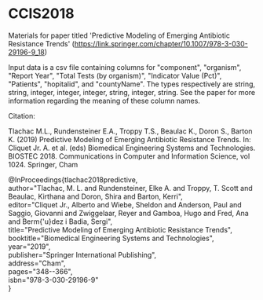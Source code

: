 # CCIS2018
Materials for paper titled 'Predictive Modeling of Emerging Antibiotic Resistance Trends' (https://link.springer.com/chapter/10.1007/978-3-030-29196-9_18)

Input data is a csv file containing columns for "component", "organism", "Report Year", "Total Tests (by organism)", "Indicator Value (Pct)", "Patients", "hopitalid", and "countyName". The types respectively are string, string, integer, integer, integer, string, integer, string. See the paper for more information regarding the meaning of these column names.

Citation:

Tlachac M.L., Rundensteiner E.A., Troppy T.S., Beaulac K., Doron S., Barton K. (2019) Predictive Modeling of Emerging Antibiotic Resistance Trends. In: Cliquet Jr. A. et al. (eds) Biomedical Engineering Systems and Technologies. BIOSTEC 2018. Communications in Computer and Information Science, vol 1024. Springer, Cham

@InProceedings{tlachac2018predictive, <br />
author="Tlachac, M. L.
and Rundensteiner, Elke A.
and Troppy, T. Scott
and Beaulac, Kirthana
and Doron, Shira
and Barton, Kerri", <br />
editor="Cliquet Jr., Alberto
and Wiebe, Sheldon
and Anderson, Paul
and Saggio, Giovanni
and Zwiggelaar, Reyer
and Gamboa, Hugo
and Fred, Ana
and Berm{\'u}dez i Badia, Sergi", <br />
title="Predictive Modeling of Emerging Antibiotic Resistance Trends", <br />
booktitle="Biomedical Engineering Systems and Technologies", <br />
year="2019", <br />
publisher="Springer International Publishing", <br />
address="Cham", <br />
pages="348--366", <br />
isbn="978-3-030-29196-9" <br />
}
